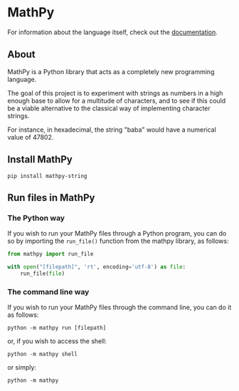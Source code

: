 # MathPy

For information about the language itself,
check out the [documentation](#https://github.com/Bard-Gaming/MathPy/tree/main/Documentation).

## About
MathPy is a Python library that acts as a completely new
programming language.

The goal of this project is to experiment with strings as 
numbers in a high enough base to allow for a multitude of
characters, and to see if this could be a viable alternative
to the classical way of implementing character strings.

For instance, in hexadecimal, the string "baba" would
have a numerical value of 47802.

## Install MathPy
```commandline
pip install mathpy-string
```

## Run files in MathPy
### The Python way
If you wish to run your MathPy files through a Python program,
you can do so by importing the ``run_file()`` function from
the mathpy library, as follows:

```python
from mathpy import run_file

with open("[filepath]", 'rt', encoding='utf-8') as file:
    run_file(file)
```

### The command line way
If you wish to run your MathPy files through the command line,
you can do it as follows:

```commandline
python -m mathpy run [filepath]
```

or, if you wish to access the shell:

```commandline
python -m mathpy shell
```

or simply:

```commandline
python -m mathpy
```
